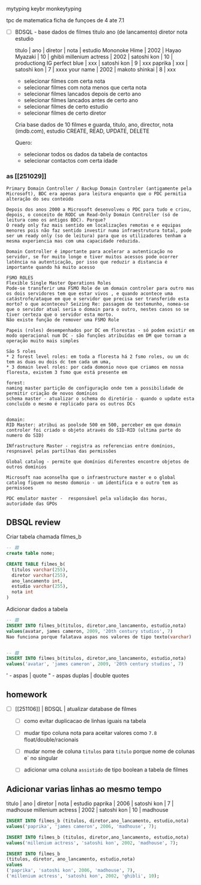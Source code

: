 mytyping
keybr
monkeytyping

tpc de matematica 
    ficha de funçoes de 4 ate 7.1


 - [ ] BDSQL - base dados de filmes
    titulo
    ano (de lancamento)
    diretor
    nota
    estudio 

    titulo  | ano   | diretor | nota | estudio 
    Mononoke Hime | 2002 | Hayao Myazaki | 10 | ghibli
    millenium actress | 2002 | satoshi kon | 10 | productiong IG
    perfect blue | xxx | satoshi kon | 9 | xxx
    paprika | xxx | satoshi kon | 7 | xxxx
    your name | 2002 | makoto shinkai | 8 | xxx


    - selecionar filmes com certa nota
    - selecionar filmes com nota menos que certa nota
    - selecionar filmes lancados depois de certo ano
    - selecionar filmes lancados antes de certo ano
    - selecionar filmes de certo estudio
    - selecionar filmes de certo diretor

    Cria base dados de 10 filmes e guarda, titulo, ano, director, nota (imdb.com), estudio
    CREATE, READ, UPDATE, DELETE


  
    Quero:
    -   selecionar todos os dados da tabela de contactos
    -   selecionar contactos com certa idade


### as [[251029]]     

    
    Primary Domain Controller / Backup Domain Controler (antigamente pela Microsoft), BDC era apenas para leitura enquanto que o PDC permitia alteração do seu conteúdo 

    Depois dos anos 2000 a Microsoft desenvolveu o PDC para tudo e criou, depois, o conceito de RODC um Read-Only Domain Controller (só de leitura como os antigos BDC). Porque? 
    O ready only faz mais sentido em localizações remotas e e equipas menores pois não faz sentido investir numa infraestrutura total, pode ser um ready only (so de leitura) para que os utilizadores tenham a mesma experiencia mas com uma capacidade reduzida.

    Domain Controller é importante para acelerar a autenticação no servidor, se for muito longe e tiver muitos acessos pode ocorrer latência na autenticação, por isso que reduzir a distancia é importante quando há muito acesso 

    FSMO ROLES
    Flexible Single Master Operations Roles
    Pode-se transferir uma FSMO Role de um domain controler para outro mas os dois servidores tem que estar vivos , e quando acontece uma catástrofe/ataque em que o servidor que precisa ser transferido esta morto? o que aconteceu? Seizing Re: passagem de testemunho, nomea-se que o servidor atual seria o domain para o outro, nestes casos so se tiver certeza que o servidor esta morto. 
    Não existe função de remover uma FSMO Role  

    Papeis (roles) desempenhados por DC em florestas - só podem existir em modo operacional num DC - são funções atribuídas em DM que tornam a operação muito mais simples

    São 5 roles
    * 2 forest level roles: em toda a floresta há 2 fsmo roles, ou um dc tem as duas ou dois dc tem cada um uma,  
    * 3 domain level roles: por cada domonio novo que criamos em nossa floresta, existem 3 fsmo que está presente em 

    forest:
    naming master partição de configuração onde tem a possibilidade de permitir criação de novos domínios 
    schema master - atualizar o schema do diretório - quando o update esta concluído o mesmo é replicado para os outros DCs


    domain: 
    RID Master: atribui as poolsde 500 em 500, perceber em que domain controler foi criado o objeto através do SID-RID (ultima parte do numero do SID)

    INfrastructure Master - registra as referencias entre domínios, respnsavel pelas partilhas das permissões  

    Global catalog - permite que domínios diferentes encontre objetos de outros domínios

    Microsoft nao aconselha que o infraestructure master e o global  catalog fiquem no mesmo domonio - um identifica e o outro tem as permissoes 

    PDC emulator master -  responsável pela validação das horas, autoridade das GPOs



## DBSQL review
Criar tabela chamada filmes_b
```sql
-- 🟥
create table nome;
```
```sql
CREATE TABLE filmes_b(
  titulos varchar(255),
  diretor varchar(255),
  ano_lancamento int,
  estudio varchar(255),
  nota int
)
```
Adicionar dados a tabela
```sql
-- 🟥
INSERT INTO filmes_b(titulos, diretor,ano_lancamento, estudio,nota)
values(avatar, james cameron, 2009, '20th century studios', 7)
Nao funciona porque falatava aspas nos valores de tipo texto(varchar)


-- 🟩
INSERT INTO filmes_b(titulos, diretor,ano_lancamento, estudio,nota)
values('avatar', 'james cameron', 2009, '20th century studios', 7)
```

' - aspas        | quote
" - aspas duplas | double quotes


## homework
- [ ] [[251106]] | BDSQL | atualizar database de filmes
    - [ ] como evitar duplicacao de linhas iguais na tabela
    - [ ] mudar tipo coluna nota para aceitar valores como `7.8` float/double/racionais
    - [ ] mudar nome de coluna `titulos` para `titulo` porque nome de colunas e` no singular
    - [ ] adicionar uma coluna `assistido` de tipo boolean a tabela de filmes 



## Adicionar varias linhas ao mesmo tempo
titulo  | ano   | diretor | nota | estudio 
paprika | 2006 | satoshi kon | 7 | madhouse
millenium actress | 2002 | satoshi kon | 10 | madhouse
```sql
INSERT INTO filmes_b (titulos, diretor,ano_lancamento, estudio,nota)
values('paprika', 'james cameron', 2006, 'madhouse', 7);

INSERT INTO filmes_b (titulos, diretor,ano_lancamento, estudio,nota)
values('millenium actress', 'satoshi kon', 2002, 'madhouse', 7);
```

```sql
INSERT INTO filmes_b
(titulos, diretor, ano_lancamento, estudio,nota)
values
('paprika', 'satoshi kon', 2006, 'madhouse', 7),
('millenium actress', 'satoshi kon', 2002, 'ghibli', 10);
```
